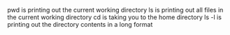pwd is printing out the current working directory
ls is printing out all files in the current working directory
cd is taking you to the home directory
ls -l is printing out the directory contents in a long format
